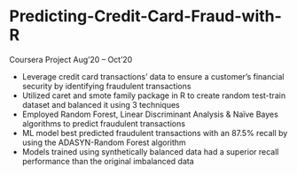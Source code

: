 # Predicting-Credit-Card-Fraud-with-R
Coursera Project Aug’20 – Oct’20
- Leverage credit card transactions’ data to ensure a customer’s financial security by identifying fraudulent transactions
- Utilized caret and smote family package in R to create random test-train dataset and balanced it using 3 techniques
- Employed Random Forest, Linear Discriminant Analysis & Naïve Bayes algorithms to predict fraudulent transactions
- ML model best predicted fraudulent transactions with an 87.5% recall by using the ADASYN-Random Forest algorithm 
- Models trained using synthetically balanced data had a superior recall performance than the original imbalanced data
